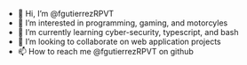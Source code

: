 - 👋 Hi, I’m @fgutierrezRPVT
- 👀 I’m interested in programming, gaming, and motorcyles
- 🌱 I’m currently learning cyber-security, typescript, and bash
- 💞️ I’m looking to collaborate on web application projects
- 📫 How to reach me @fgutierrezRPVT on github

<!---
fgutierrezRPVT/fgutierrezRPVT is a ✨ special ✨ repository because its `README.md` (this file) appears on your GitHub profile.
You can click the Preview link to take a look at your changes.
--->

